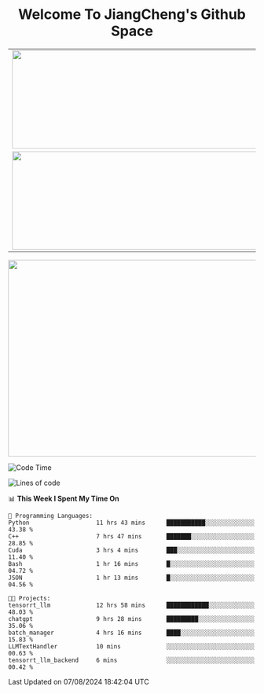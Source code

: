 <h1 align="center">Welcome To JiangCheng's Github Space</h1>

<table align="center" frame="void" rules="none" >
  <tr>
    <td>
      <div align="center"> <img height="200px" width="500px"  src="https://github-readme-stats.vercel.app/api?username=thisjiang&hide_title=true&hide_border=true&layout=compact&show_icons=trueline_height=21&text_color=000&icon_color=000&bg_color=0,ea6161,ffc64d,fffc4d,52fa5a&theme=graywhite" /> </div>
    </td>
    <td>
      <div align="center"> <img height="200px" width="500px" src="https://github-readme-stats.vercel.app/api/top-langs/?username=thisjiang&hide_title=true&hide_border=true&layout=compact&langs_count=6&text_color=000&icon_color=fff&bg_color=0,52fa5a,4dfcff,c64dff&theme=graywhite" /> </div>
    </td>
  </tr>
  <tr>
    <td>
      <div align="center"> <img height="200px" width="500px" src="https://github-readme-streak-stats.herokuapp.com/?user=thisjiang&hide_title=true&hide_border=true&layout=compact&langs_count=6" /> </div>
    </td>
    <td>
      <div align="center"> 
      <a href="https://github.com/" target="_blank"><img style="margin: 10px" src="https://profilinator.rishav.dev/skills-assets/git-scm-icon.svg" alt="Git" height="50" /></a>  
      <a href="https://www.linux.org/" target="_blank"><img style="margin: 10px" src="https://profilinator.rishav.dev/skills-assets/linux-original.svg" alt="Linux" height="50" /></a>  
      <a href="https://www.gnu.org/software/bash/" target="_blank"><img style="margin: 10px" src="https://profilinator.rishav.dev/skills-assets/gnu_bash-icon.svg" alt="Bash" height="50" /></a>  
      </div>
    </td>
  </tr>
</table>

<div align="center"> <img height="400px" width="1000px" src="https://github-readme-activity-graph.cyclic.app/graph?username=thisjiang&theme=react&hide_title=true&hide_border=true&layout=compact&langs_count=6" /> </div></td>

<!--START_SECTION:waka-->
![Code Time](http://img.shields.io/badge/Code%20Time-1%2C593%20hrs%2011%20mins-blue)

![Lines of code](https://img.shields.io/badge/From%20Hello%20World%20I%27ve%20Written-218.2%20thousand%20lines%20of%20code-blue)

📊 **This Week I Spent My Time On** 

```text
💬 Programming Languages: 
Python                   11 hrs 43 mins      ███████████░░░░░░░░░░░░░░   43.38 % 
C++                      7 hrs 47 mins       ███████░░░░░░░░░░░░░░░░░░   28.85 % 
Cuda                     3 hrs 4 mins        ███░░░░░░░░░░░░░░░░░░░░░░   11.40 % 
Bash                     1 hr 16 mins        █░░░░░░░░░░░░░░░░░░░░░░░░   04.72 % 
JSON                     1 hr 13 mins        █░░░░░░░░░░░░░░░░░░░░░░░░   04.56 % 

🐱‍💻 Projects: 
tensorrt_llm             12 hrs 58 mins      ████████████░░░░░░░░░░░░░   48.03 % 
chatgpt                  9 hrs 28 mins       █████████░░░░░░░░░░░░░░░░   35.06 % 
batch_manager            4 hrs 16 mins       ████░░░░░░░░░░░░░░░░░░░░░   15.83 % 
LLMTextHandler           10 mins             ░░░░░░░░░░░░░░░░░░░░░░░░░   00.63 % 
tensorrt_llm_backend     6 mins              ░░░░░░░░░░░░░░░░░░░░░░░░░   00.42 % 
```


 Last Updated on 07/08/2024 18:42:04 UTC
<!--END_SECTION:waka-->
